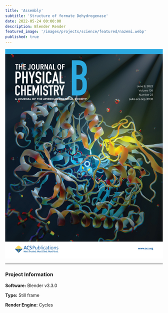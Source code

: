 ```yaml
---
title: 'Assembly'
subtitle: 'Structure of formate Dehydrogenase'
date: 2022-05-24 00:00:00
description: Blender Render
featured_image: '/images/projects/science/featured/nazemi.webp'
published: true
---
```


![](/images/projects/science/full_size/nazemi.webp)

---

### Project Information

**Software:** Blender v3.3.0

**Type:** Still frame

**Render Engine:** Cycles
